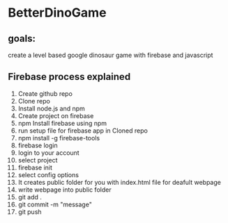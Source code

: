 # BetterDinoGame

## goals:

create a level based google dinosaur game with firebase and javascript

## Firebase process explained

1. Create github repo
2. Clone repo
3. Install node.js and npm
4. Create project on firebase
5. npm Install firebase using npm
6. run setup file for firebase app in Cloned repo
7. npm install -g firebase-tools
8. firebase login
9. login to your account
10. select project
11. firebase init
12. select config options
13. It creates public folder for you with index.html file for deafult webpage
14. write webpage into public folder
15. git add .
16. git commit -m "message"
17. git push
